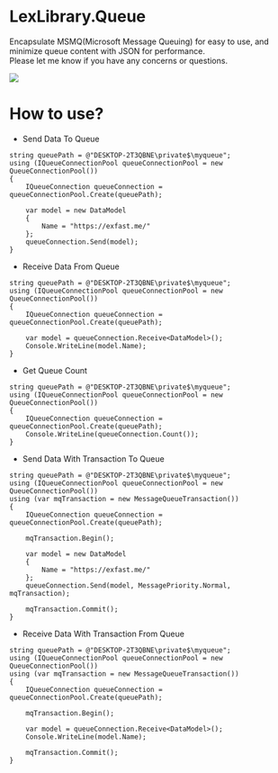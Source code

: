 # LexLibrary.Queue

Encapsulate MSMQ(Microsoft Message Queuing) for easy to use, and minimize queue content with JSON for performance.    
Please let me know if you have any concerns or questions.

![](https://i.imgur.com/r1KTXKZ.png)

# How to use?

* Send Data To Queue
````
string queuePath = @"DESKTOP-2T3QBNE\private$\myqueue";
using (IQueueConnectionPool queueConnectionPool = new QueueConnectionPool())
{
    IQueueConnection queueConnection = queueConnectionPool.Create(queuePath);

    var model = new DataModel
    {
        Name = "https://exfast.me/"
    };
    queueConnection.Send(model);
}
````

* Receive Data From Queue
````
string queuePath = @"DESKTOP-2T3QBNE\private$\myqueue";
using (IQueueConnectionPool queueConnectionPool = new QueueConnectionPool())
{
    IQueueConnection queueConnection = queueConnectionPool.Create(queuePath);

    var model = queueConnection.Receive<DataModel>();
    Console.WriteLine(model.Name);
}
````

* Get Queue Count
````
string queuePath = @"DESKTOP-2T3QBNE\private$\myqueue";
using (IQueueConnectionPool queueConnectionPool = new QueueConnectionPool())
{
    IQueueConnection queueConnection = queueConnectionPool.Create(queuePath);
    Console.WriteLine(queueConnection.Count());
}
````

* Send Data With Transaction To Queue
````
string queuePath = @"DESKTOP-2T3QBNE\private$\myqueue";
using (IQueueConnectionPool queueConnectionPool = new QueueConnectionPool())
using (var mqTransaction = new MessageQueueTransaction())
{
    IQueueConnection queueConnection = queueConnectionPool.Create(queuePath);

    mqTransaction.Begin();

    var model = new DataModel
    {
        Name = "https://exfast.me/"
    };
    queueConnection.Send(model, MessagePriority.Normal, mqTransaction);

    mqTransaction.Commit();
}
````

* Receive Data With Transaction From Queue
````
string queuePath = @"DESKTOP-2T3QBNE\private$\myqueue";
using (IQueueConnectionPool queueConnectionPool = new QueueConnectionPool())
using (var mqTransaction = new MessageQueueTransaction())
{
    IQueueConnection queueConnection = queueConnectionPool.Create(queuePath);

    mqTransaction.Begin();

    var model = queueConnection.Receive<DataModel>();
    Console.WriteLine(model.Name);

    mqTransaction.Commit();
}
````
